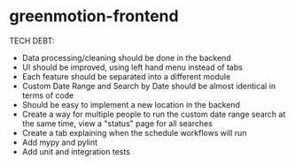 # greenmotion-frontend




TECH DEBT:

- Data processing/cleaning should be done in the backend
- UI should be improved, using left hand menu instead of tabs
- Each feature should be separated into a different module
- Custom Date Range and Search by Date should be almost identical in terms of code
- Should be easy to implement a new location in the backend
- Create a way for multiple people to run the custom date range search at the same time, view a "status" page for all searches
- Create a tab explaining when the schedule workflows will run
- Add mypy and pylint
- Add unit and integration tests


